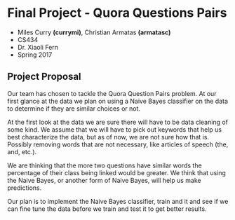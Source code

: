 # Final Project - Quora Questions Pairs
- Miles Curry **(currymi)**, Christian Armatas **(armatasc)**
- CS434
- Dr. Xiaoli Fern
- Spring 2017


## Project Proposal

Our team has chosen to tackle the Quora Question Pairs problem. At our
first glance at the data we plan on using a Naive Bayes classifier on the data
to determine if they are similar choices or not.

At the first look at the data we are sure there will have to be data cleaning of
some kind. We assume that we will have to pick out keywords that help us best
characterize the data, but as of now, we are not sure how that is. Possibly
removing words that are not necessary, like articles of speech (the, and, etc.).

We are thinking that the more two questions have similar words the percentage of
their class being linked would be greater. We think that using the Naive Bayes,
or another form of Naive Bayes, will help us make predictions.

Our plan is to implement the Naive Bayes classifier, train and it and see if we
can fine tune the data before we train and test it to get better results.


